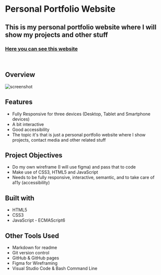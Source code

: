 # **Personal Portfolio Website**
## **This is my personal portfolio website where I will show my projects and other stuff**
### [Here you can see this website]()

<br>

## **Overview**
![screenshot](./screenshot.jpg)

## **Features**
* Fully Responsive for three devices (Desktop, Tablet and Smartphone devices)
* A bit interactive
* Good accessibility
* The topic it's that is just a personal portfolio website where I show projects, contact media and other related stuff

## **Project Objectives**
* Do my own wireframe (I will use figma) and pass that to code
* Make use of CSS3, HTML5 and JavaScript
* Needs to be fully responsive, interactive, semantic, and to take care of a11y (accessibility)

## **Built with**
* HTML5
* CSS3
* JavaScript - ECMAScript6

## **Other Tools Used**
* Markdown for readme
* Git version control
* GitHub & GitHub pages
* Figma for Wireframing
* Visual Studio Code & Bash Command Line